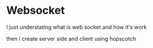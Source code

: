 # Websocket

I just understating what is web socket and how it's work 

then i create server side and client using hopscotch
